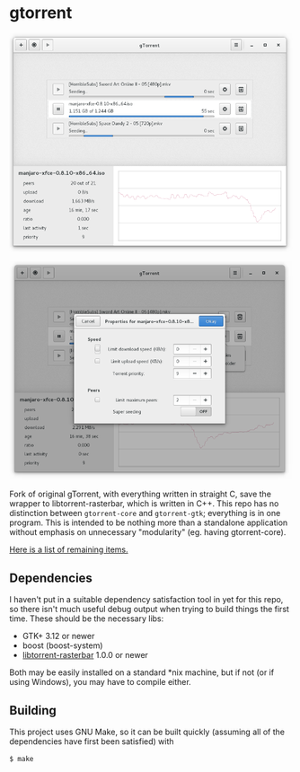 gtorrent
========

![alpha-shot2](res/screenshots/alpha2.png)

![alpha-shot3](res/screenshots/alpha3.png)

Fork of original gTorrent, with everything written in straight C, save the 
wrapper to libtorrent-rasterbar, which is written in C++. This repo has no 
distinction between `gtorrent-core` and `gtorrent-gtk`; everything is in one 
program. This is intended to be nothing more than a standalone application 
without emphasis on unnecessary "modularity" (eg. having gtorrent-core).

[Here is a list of remaining items.](TODO.md)

## Dependencies
I haven't put in a suitable dependency satisfaction tool in yet for this repo, 
so there isn't much useful debug output when trying to build things the first 
time. These should be the necessary libs:
* GTK+ 3.12 or newer
* boost (boost-system)
* [libtorrent-rasterbar](http://www.rasterbar.com/products/libtorrent/) 1.0.0 or newer

Both may be easily installed on a standard \*nix machine, but if not (or if 
using Windows), you may have to compile either.

## Building
This project uses GNU Make, so it can be built quickly (assuming all of the
dependencies have first been satisfied) with
```
$ make
```

